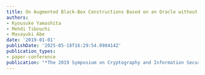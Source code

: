 ```yaml
---
title: On Augmented Black-Box Constructions Based on an Oracle without Witness Indistinguishability
authors:
- Kyousuke Yamashita
- Mehdi Tibouchi
- Masayuki Abe
date: '2019-01-01'
publishDate: '2025-05-18T16:29:54.098414Z'
publication_types:
- paper-conference
publication: "*The 2019 Symposium on Cryptography and Information Security (SCIS'19)*"
---
```

